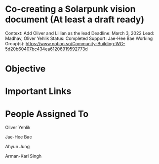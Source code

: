 # Co-creating a Solarpunk vision document (At least a draft ready)

Context: Add Oliver and Lillian as the lead
Deadline: March 3, 2022
Lead: Madhav, Oliver Yehlik
Status: Completed
Support: Jae-Hee Bae
Working Group(s): https://www.notion.so/Community-Building-WG-5d20b60407bc434ea61206919592773d

# Objective

# Important Links

# People Assigned To

Oliver Yehlik

Jae-Hee Bae

Ahyun Jung

Arman-Karl Singh